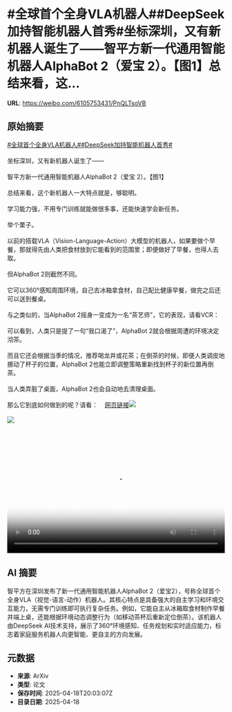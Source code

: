 # #全球首个全身VLA机器人##DeepSeek加持智能机器人首秀#坐标深圳，又有新机器人诞生了——智平方新一代通用智能机器人AlphaBot 2（爱宝 2）。【图1】总结来看，这...

**URL**: https://weibo.com/6105753431/PnQLTsoVB

## 原始摘要

<a href="https://m.weibo.cn/search?containerid=231522type%3D1%26t%3D10%26q%3D%23%E5%85%A8%E7%90%83%E9%A6%96%E4%B8%AA%E5%85%A8%E8%BA%ABVLA%E6%9C%BA%E5%99%A8%E4%BA%BA%23&amp;extparam=%23%E5%85%A8%E7%90%83%E9%A6%96%E4%B8%AA%E5%85%A8%E8%BA%ABVLA%E6%9C%BA%E5%99%A8%E4%BA%BA%23" data-hide=""><span class="surl-text">#全球首个全身VLA机器人#</span></a><a href="https://m.weibo.cn/search?containerid=231522type%3D1%26t%3D10%26q%3D%23DeepSeek%E5%8A%A0%E6%8C%81%E6%99%BA%E8%83%BD%E6%9C%BA%E5%99%A8%E4%BA%BA%E9%A6%96%E7%A7%80%23&amp;extparam=%23DeepSeek%E5%8A%A0%E6%8C%81%E6%99%BA%E8%83%BD%E6%9C%BA%E5%99%A8%E4%BA%BA%E9%A6%96%E7%A7%80%23" data-hide=""><span class="surl-text">#DeepSeek加持智能机器人首秀#</span></a><br><br>坐标深圳，又有新机器人诞生了——<br><br>智平方新一代通用智能机器人AlphaBot 2（爱宝 2）。【图1】<br><br>总结来看，这个新机器人一大特点就是，够聪明。<br><br>学习能力强，不用专门训练就能做很多事，还能快速学会新任务。<br><br>举个栗子。<br><br>以前的搭载VLA（Vision-Language-Action）大模型的机器人，如果要做个早餐，那就得先由人类把食材放到它能看到的范围里；即便做好了早餐，也得人去取。<br><br>但AlphaBot 2则截然不同。<br><br>它可以360°感知周围环境，自己去冰箱拿食材，自己配比健康早餐，做完之后还可以送到餐桌。<br><br>与之类似的，当AlphaBot 2摇身一变成为一名“茶艺师”，它的表现，请看VCR：<br><br>可以看到，人类只是提了一句“我口渴了”，AlphaBot 2就会根据周遭的环境决定沏茶。<br><br>而且它还会根据当季的情况，推荐喝龙井或花茶；在倒茶的时候，即便人类调皮地挪动了杯子的位置，AlphaBot 2也能立即调整策略重新找到杯子的新位置再倒茶。<br><br>当人类弄脏了桌面，AlphaBot 2也会自动地去清理桌面。<br><br>那么它到底如何做到的呢？请看：<a href="https://weibo.cn/sinaurl?u=https%3A%2F%2Fmp.weixin.qq.com%2Fs%2FBo90PXJ6MiKl39JT-sTxSg" data-hide=""><span class="url-icon"><img style="width: 1rem;height: 1rem" src="https://h5.sinaimg.cn/upload/2015/09/25/3/timeline_card_small_web_default.png" referrerpolicy="no-referrer"></span><span class="surl-text">网页链接</span></a><img style="" src="https://tvax4.sinaimg.cn/large/006Fd7o3gy1i0l3mmzrlej30u00e77an.jpg" referrerpolicy="no-referrer"><br><br><img style="" src="https://tvax3.sinaimg.cn/large/006Fd7o3ly1i0l4fv7usbj31hc0u0dhp.jpg" referrerpolicy="no-referrer"><br><br><br clear="both"><div style="clear: both"></div><video controls="controls" poster="https://tvax2.sinaimg.cn/orj480/006Fd7o3ly1i0l4fw0ql7j31hc0u0dhp.jpg" style="width: 100%"><source src="https://f.video.weibocdn.com/o0/lN3ZieL3lx08nzvdCw2A01041200m5pQ0E010.mp4?label=mp4_720p&amp;template=1280x720.25.0&amp;ori=0&amp;ps=1CwnkDw1GXwCQx&amp;Expires=1745010147&amp;ssig=6ldH2mB3iV&amp;KID=unistore,video"><source src="https://f.video.weibocdn.com/o0/LDcPjDPClx08nzvckeQ001041200bENb0E010.mp4?label=mp4_hd&amp;template=852x480.25.0&amp;ori=0&amp;ps=1CwnkDw1GXwCQx&amp;Expires=1745010147&amp;ssig=DOAbhroZir&amp;KID=unistore,video"><source src="https://f.video.weibocdn.com/o0/NRPVqmHGlx08nzvc2USs010412007rSc0E010.mp4?label=mp4_ld&amp;template=640x360.25.0&amp;ori=0&amp;ps=1CwnkDw1GXwCQx&amp;Expires=1745010147&amp;ssig=accMRZzoTM&amp;KID=unistore,video"><p>视频无法显示，请前往<a href="https://video.weibo.com/show?fid=1034%3A5156836693704745" target="_blank" rel="noopener noreferrer">微博视频</a>观看。</p></video>

## AI 摘要

智平方在深圳发布了新一代通用智能机器人AlphaBot 2（爱宝2），号称全球首个全身VLA（视觉-语言-动作）机器人。其核心特点是具备强大的自主学习和环境交互能力，无需专门训练即可执行复杂任务。例如，它能自主从冰箱取食材制作早餐并端上桌，还能根据环境动态调整行为（如移动茶杯后重新定位倒茶）。该机器人由DeepSeek AI技术支持，展示了360°环境感知、任务规划和实时适应能力，标志着家庭服务机器人向更智能、更自主的方向发展。

## 元数据

- **来源**: ArXiv
- **类型**: 论文
- **保存时间**: 2025-04-18T20:03:07Z
- **目录日期**: 2025-04-18
